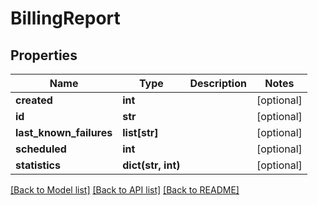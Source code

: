 # BillingReport

## Properties
Name | Type | Description | Notes
------------ | ------------- | ------------- | -------------
**created** | **int** |  | [optional] 
**id** | **str** |  | [optional] 
**last_known_failures** | **list[str]** |  | [optional] 
**scheduled** | **int** |  | [optional] 
**statistics** | **dict(str, int)** |  | [optional] 

[[Back to Model list]](../README.md#documentation-for-models) [[Back to API list]](../README.md#documentation-for-api-endpoints) [[Back to README]](../README.md)


